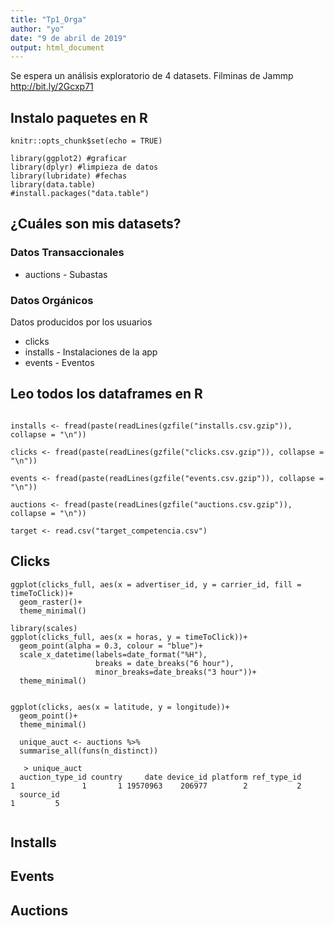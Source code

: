 ```yaml
---
title: "Tp1_Orga"
author: "yo"
date: "9 de abril de 2019"
output: html_document
---
```


Se espera un análisis exploratorio de 4 datasets. Filminas de Jammp <http://bit.ly/2Gcxp71>

## Instalo paquetes en R

```{r setup, include = FALSE}
knitr::opts_chunk$set(echo = TRUE)

library(ggplot2) #graficar
library(dplyr) #limpieza de datos
library(lubridate) #fechas
library(data.table)
#install.packages("data.table")
```

## ¿Cuáles son mis datasets?
### Datos Transaccionales
* auctions - Subastas

### Datos Orgánicos
Datos producidos por los usuarios
* clicks 
* installs - Instalaciones de la app
* events - Eventos

## Leo todos los dataframes en R

```{r read all dataframes, include=FALSE}

installs <- fread(paste(readLines(gzfile("installs.csv.gzip")), collapse = "\n"))

clicks <- fread(paste(readLines(gzfile("clicks.csv.gzip")), collapse = "\n"))

events <- fread(paste(readLines(gzfile("events.csv.gzip")), collapse = "\n"))

auctions <- fread(paste(readLines(gzfile("auctions.csv.gzip")), collapse = "\n"))

target <- read.csv("target_competencia.csv")
```

## Clicks
```
ggplot(clicks_full, aes(x = advertiser_id, y = carrier_id, fill = timeToClick))+
  geom_raster()+
  theme_minimal()

library(scales)
ggplot(clicks_full, aes(x = horas, y = timeToClick))+ 
  geom_point(alpha = 0.3, colour = "blue")+ 
  scale_x_datetime(labels=date_format("%H"),
                   breaks = date_breaks("6 hour"),
                   minor_breaks=date_breaks("3 hour"))+
  theme_minimal() 
  
  
ggplot(clicks, aes(x = latitude, y = longitude))+
  geom_point()+
  theme_minimal()  
  
  unique_auct <- auctions %>%
  summarise_all(funs(n_distinct))
  
   > unique_auct
  auction_type_id country     date device_id platform ref_type_id
1               1       1 19570963    206977        2           2
  source_id
1         5
  
 ```



## Installs

## Events

## Auctions
